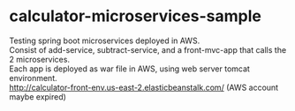 # calculator-microservices-sample
Testing spring boot microservices deployed in AWS.<br />
Consist of add-service, subtract-service, and a front-mvc-app that calls the 2 microservices.<br />
Each app is deployed as war file in AWS, using web server tomcat environment.<br />
http://calculator-front-env.us-east-2.elasticbeanstalk.com/ (AWS account maybe expired)
